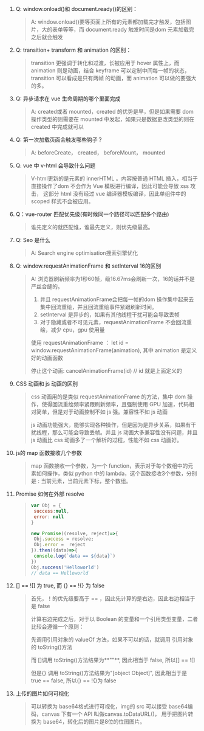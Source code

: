 1. Q: window.onload()和 document.ready()的区别：

   >  A: window.onload()要等页面上所有的元素都加载完才触发，包括图片，大的表单等等，而 document.ready 触发时间是dom 元素加载完之后就会触发

2. Q: transition+ transform 和 animation 的区别：

   > transition 更强调于转化和过渡，长被应用于 hover 属性上，而 animation 则是动画，结合 keyframe 可以定制中间每一帧的状态，transition 可以看成是只有两帧 的动画，而 animation 可以做的要强大的多。

3. Q: 异步请求在 vue 生命周期的哪个里面完成

   > A: created或者 mounted，created 的优势是早，但是如果需要 dom 操作类型的则需要在 mounted 中发起，如果只是数据更改类型的则在 created 中完成就可以

4. Q: 第一次加载页面会触发哪些钩子？

   >  A: beforeCreate， created， beforeMount， mounted

5. Q: vue 中 v-html 会导致什么问题

   > V-html更新的是元素的 innerHTML 。内容按普通 HTML 插入，相当于直接操作了dom 不会作为 Vue 模板进行编译，因此可能会导致 xss 攻击， 这部分 html 没有经过 vue 编译器模板编译，因此单组件中的 scoped 样式不会被应用。

6. Q：vue-router 匹配优先级(有时候同一个路径可以匹配多个路由)

   > 谁先定义的就匹配谁，谁最先定义，则优先级最高。

7. Q: Seo 是什么

   > A: Search engine optimisation搜索引擎优化

8. Q: window.requestAnimationFrame 和 setInterval 16的区别

   > A: 浏览器刷新频率为1秒60帧，级16.67ms会刷新一次，16的话并不是严丝合缝的。
   >
   > 1. 并且 requestAnimationFrame会把每一帧的dom 操作集中起来去集中回流重绘，并且回流重绘事件紧跟刷新时间。
   > 2. setInterval 是异步的，如果有其他线程干扰可能会导致丢帧
   > 3. 对于隐藏或者不可见元素，requestAnimationFrame 不会回流重绘，减少 cpu，gpu 使用量
   >
   > 使用 requestAnimationFrame ： let id = window.requestAnimationFrame(animation), 其中 animation 是定义好的动画函数 
   >
   > 停止这个动画: cancelAnimationFrame(id) // id 就是上面定义的

9. CSS 动画和 js 动画的区别

   > css 动画用的是类似 requestAnimationFrame 的方法，集中 dom 操作，使得回流重绘频率紧跟刷新频率，且强制使用 GPU 加速，代码相对简单，但是对于动画控制不如 js 强。兼容性不如 js 动画
   >
   > js 动画功能强大，能够实现各种操作，但是因为是异步关系，如果有干扰线程，那么可能会导致丢帧。并且 js 动画大多兼容性没有问题，并且 js 动画比 css 动画多了一个解析的过程，性能不如 css 动画好。

10. js的 map 函数接收几个参数

    > map 函数接收一个参数，为一个 function，表示对于每个数组中的元素如何操作，类似 python 中的 lambda，这个函数接收3个参数，分别是 : 当前元素，当前元素下标，整个数组。

11. Promise 如何在外部 resolve

    > ```javascript
    > var Obj = {
    > ​	success:null,
    > ​	error: null
    > } 
    > 
    > new Promise((resolve, reject)=>{
    > ​	Obj.success = resolve;
    > ​	Obj.error =  reject
    > }).then((data)=>{
    > ​	console.log(`data == ${data}`)
    > })
    > Obj.success('Helloworld')
    > // data == Helloworld
    > ```

12. [] == ![] 为 true, 而 {} == !{} 为 false

    > 首先，！的优先级要高于 == ，因此先计算的是右边，因此右边相当于是 false
    >
    > 计算右边完成之后，对于以 Boolean 的变量和一个引用类型变量，二者比较会遵循一个原则：
    >
    > 先调用引用对象的 valueOf 方法，如果不可以的话，就调用 引用对象的 toString()方法
    >
    > 而 []调用 toString()方法结果为**""**, 因此相当于 false, 所以[] == ![]
    >
    > 但是{} 调用 toString()方法结果为"[object Object]", 因此相当于是 true == false, 所以{} == !{}为 false

13. 上传的图片如何可视化

    > 可以转换为 base64格式进行可视化，img的 src 可以接受 base64编码，canvas 下有一个 API 叫做canvas.toDataURL()， 用于把图片转换为 base64，转化后的图片是8位的位图图片。